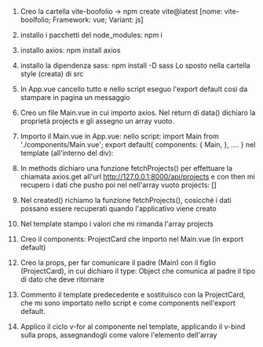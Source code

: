 1. Creo la cartella vite-boofolio -> npm create vite@latest [nome: vite-boolfolio; Framework: vue; Variant: js]
2. installo i pacchetti del node_modules: npm i
3. installo axios: npm install axios
4. installo la dipendenza sass: npm install -D sass
   Lo sposto nella cartella style (creata) di src

5. In App.vue cancello tutto e nello script eseguo l'export default così da stampare in pagina un messaggio

6. Creo un file Main.vue in cui importo axios.
   Nel return di data() dichiaro la proprietà projects e gli assegno un array vuoto.

7. Importo il Main.vue in App.vue:
nello script: import Main from './components/Main.vue';
export default{ components: { Main, }, .... }
nel template (all'interno del div): <Main />

8. In methods dichiaro una funzione fetchProjects() per effettuare la chiamata axios.get all'url http://127.0.0.1:8000/api/projects e con then mi recupero i dati che pusho poi nel nell'array vuoto projects: []

9. Nel created() richiamo la funzione fetchProjects(), cosicché i dati possano essere recuperati quando l'applicativo viene creato

10. Nel template stampo i valori che mi rimanda l'array projects

11. Creo il components: ProjectCard che importo nel Main.vue (in export default)

12. Creo la props, per far comunicare il padre (Main) con il figlio (ProjectCard), in cui dichiaro il type: Object che comunica al padre il tipo di dato che deve ritornare

13. Commento il template predecedente e sostituisco con la ProjectCard, che mi sono importato nello script e come components nell'export default.

14. Applico il ciclo v-for al componente nel template, applicando il v-bind sulla props, assegnandogli come valore l'elemento dell'array

